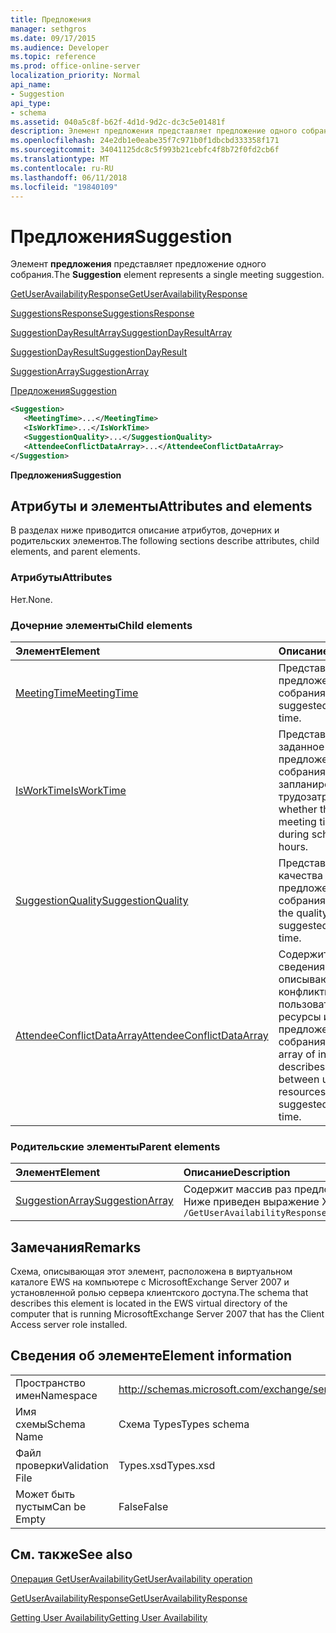 ```yaml
---
title: Предложения
manager: sethgros
ms.date: 09/17/2015
ms.audience: Developer
ms.topic: reference
ms.prod: office-online-server
localization_priority: Normal
api_name:
- Suggestion
api_type:
- schema
ms.assetid: 040a5c8f-b62f-4d1d-9d2c-dc3c5e01481f
description: Элемент предложения представляет предложение одного собрания.
ms.openlocfilehash: 24e2db1e0eabe35f7c971b0f1dbcbd333358f171
ms.sourcegitcommit: 34041125dc8c5f993b21cebfc4f8b72f0fd2cb6f
ms.translationtype: MT
ms.contentlocale: ru-RU
ms.lasthandoff: 06/11/2018
ms.locfileid: "19840109"
---
```

# <a name="suggestion"></a><span data-ttu-id="5a68b-103">Предложения</span><span class="sxs-lookup"><span data-stu-id="5a68b-103">Suggestion</span></span>

<span data-ttu-id="5a68b-104">Элемент **предложения** представляет предложение одного собрания.</span><span class="sxs-lookup"><span data-stu-id="5a68b-104">The **Suggestion** element represents a single meeting suggestion.</span></span> 
  
[<span data-ttu-id="5a68b-105">GetUserAvailabilityResponse</span><span class="sxs-lookup"><span data-stu-id="5a68b-105">GetUserAvailabilityResponse</span></span>](getuseravailabilityresponse.md)
  
[<span data-ttu-id="5a68b-106">SuggestionsResponse</span><span class="sxs-lookup"><span data-stu-id="5a68b-106">SuggestionsResponse</span></span>](suggestionsresponse.md)
  
[<span data-ttu-id="5a68b-107">SuggestionDayResultArray</span><span class="sxs-lookup"><span data-stu-id="5a68b-107">SuggestionDayResultArray</span></span>](suggestiondayresultarray.md)
  
[<span data-ttu-id="5a68b-108">SuggestionDayResult</span><span class="sxs-lookup"><span data-stu-id="5a68b-108">SuggestionDayResult</span></span>](suggestiondayresult.md)
  
[<span data-ttu-id="5a68b-109">SuggestionArray</span><span class="sxs-lookup"><span data-stu-id="5a68b-109">SuggestionArray</span></span>](suggestionarray.md)
  
[<span data-ttu-id="5a68b-110">Предложения</span><span class="sxs-lookup"><span data-stu-id="5a68b-110">Suggestion</span></span>](suggestion.md)
  
```xml
<Suggestion>
   <MeetingTime>...</MeetingTime>
   <IsWorkTime>...</IsWorkTime>
   <SuggestionQuality>...</SuggestionQuality>
   <AttendeeConflictDataArray>...</AttendeeConflictDataArray>
</Suggestion>
```

 <span data-ttu-id="5a68b-111">**Предложения**</span><span class="sxs-lookup"><span data-stu-id="5a68b-111">**Suggestion**</span></span>
## <a name="attributes-and-elements"></a><span data-ttu-id="5a68b-112">Атрибуты и элементы</span><span class="sxs-lookup"><span data-stu-id="5a68b-112">Attributes and elements</span></span>

<span data-ttu-id="5a68b-113">В разделах ниже приводится описание атрибутов, дочерних и родительских элементов.</span><span class="sxs-lookup"><span data-stu-id="5a68b-113">The following sections describe attributes, child elements, and parent elements.</span></span>
  
### <a name="attributes"></a><span data-ttu-id="5a68b-114">Атрибуты</span><span class="sxs-lookup"><span data-stu-id="5a68b-114">Attributes</span></span>

<span data-ttu-id="5a68b-115">Нет.</span><span class="sxs-lookup"><span data-stu-id="5a68b-115">None.</span></span>
  
### <a name="child-elements"></a><span data-ttu-id="5a68b-116">Дочерние элементы</span><span class="sxs-lookup"><span data-stu-id="5a68b-116">Child elements</span></span>

|<span data-ttu-id="5a68b-117">**Элемент**</span><span class="sxs-lookup"><span data-stu-id="5a68b-117">**Element**</span></span>|<span data-ttu-id="5a68b-118">**Описание**</span><span class="sxs-lookup"><span data-stu-id="5a68b-118">**Description**</span></span>|
|:-----|:-----|
|[<span data-ttu-id="5a68b-119">MeetingTime</span><span class="sxs-lookup"><span data-stu-id="5a68b-119">MeetingTime</span></span>](meetingtime.md) <br/> |<span data-ttu-id="5a68b-120">Представляет предложенного собрания.</span><span class="sxs-lookup"><span data-stu-id="5a68b-120">Represents a suggested meeting time.</span></span>  <br/> |
|[<span data-ttu-id="5a68b-121">IsWorkTime</span><span class="sxs-lookup"><span data-stu-id="5a68b-121">IsWorkTime</span></span>](isworktime.md) <br/> |<span data-ttu-id="5a68b-122">Представляет ли заданное время предложенного собрания во время запланированных трудозатрат.</span><span class="sxs-lookup"><span data-stu-id="5a68b-122">Represents whether the suggested meeting time occurs during scheduled work hours.</span></span>  <br/> |
|[<span data-ttu-id="5a68b-123">SuggestionQuality</span><span class="sxs-lookup"><span data-stu-id="5a68b-123">SuggestionQuality</span></span>](suggestionquality.md) <br/> |<span data-ttu-id="5a68b-124">Представляет качества предложенного собрания.</span><span class="sxs-lookup"><span data-stu-id="5a68b-124">Represents the quality of the suggested meeting time.</span></span>  <br/> |
|[<span data-ttu-id="5a68b-125">AttendeeConflictDataArray</span><span class="sxs-lookup"><span data-stu-id="5a68b-125">AttendeeConflictDataArray</span></span>](attendeeconflictdataarray.md) <br/> |<span data-ttu-id="5a68b-126">Содержит массив сведения, описывающие конфликты между пользователями и ресурсы и предложенного собрания.</span><span class="sxs-lookup"><span data-stu-id="5a68b-126">Contains an array of information that describes conflicts between users and resources and the suggested meeting time.</span></span>  <br/> |
   
### <a name="parent-elements"></a><span data-ttu-id="5a68b-127">Родительские элементы</span><span class="sxs-lookup"><span data-stu-id="5a68b-127">Parent elements</span></span>

|<span data-ttu-id="5a68b-128">**Элемент**</span><span class="sxs-lookup"><span data-stu-id="5a68b-128">**Element**</span></span>|<span data-ttu-id="5a68b-129">**Описание**</span><span class="sxs-lookup"><span data-stu-id="5a68b-129">**Description**</span></span>|
|:-----|:-----|
|[<span data-ttu-id="5a68b-130">SuggestionArray</span><span class="sxs-lookup"><span data-stu-id="5a68b-130">SuggestionArray</span></span>](suggestionarray.md) <br/> |<span data-ttu-id="5a68b-131">Содержит массив раз предложенного собрания.</span><span class="sxs-lookup"><span data-stu-id="5a68b-131">Contains an array of suggested meeting times.</span></span>  <br/> <span data-ttu-id="5a68b-132">Ниже приведен выражение XPath для этого элемента.</span><span class="sxs-lookup"><span data-stu-id="5a68b-132">The following is the XPath expression to this element:</span></span>  <br/>  `/GetUserAvailabilityResponse/SuggestionsResponse/SuggestionDayResultArray/SuggestionDayResult[i]/SuggestionArray` <br/> |
   
## <a name="remarks"></a><span data-ttu-id="5a68b-133">Замечания</span><span class="sxs-lookup"><span data-stu-id="5a68b-133">Remarks</span></span>

<span data-ttu-id="5a68b-134">Схема, описывающая этот элемент, расположена в виртуальном каталоге EWS на компьютере с MicrosoftExchange Server 2007 и установленной ролью сервера клиентского доступа.</span><span class="sxs-lookup"><span data-stu-id="5a68b-134">The schema that describes this element is located in the EWS virtual directory of the computer that is running MicrosoftExchange Server 2007 that has the Client Access server role installed.</span></span>
  
## <a name="element-information"></a><span data-ttu-id="5a68b-135">Сведения об элементе</span><span class="sxs-lookup"><span data-stu-id="5a68b-135">Element information</span></span>

|||
|:-----|:-----|
|<span data-ttu-id="5a68b-136">Пространство имен</span><span class="sxs-lookup"><span data-stu-id="5a68b-136">Namespace</span></span>  <br/> |http://schemas.microsoft.com/exchange/services/2006/types  <br/> |
|<span data-ttu-id="5a68b-137">Имя схемы</span><span class="sxs-lookup"><span data-stu-id="5a68b-137">Schema Name</span></span>  <br/> |<span data-ttu-id="5a68b-138">Схема Types</span><span class="sxs-lookup"><span data-stu-id="5a68b-138">Types schema</span></span>  <br/> |
|<span data-ttu-id="5a68b-139">Файл проверки</span><span class="sxs-lookup"><span data-stu-id="5a68b-139">Validation File</span></span>  <br/> |<span data-ttu-id="5a68b-140">Types.xsd</span><span class="sxs-lookup"><span data-stu-id="5a68b-140">Types.xsd</span></span>  <br/> |
|<span data-ttu-id="5a68b-141">Может быть пустым</span><span class="sxs-lookup"><span data-stu-id="5a68b-141">Can be Empty</span></span>  <br/> |<span data-ttu-id="5a68b-142">False</span><span class="sxs-lookup"><span data-stu-id="5a68b-142">False</span></span>  <br/> |
   
## <a name="see-also"></a><span data-ttu-id="5a68b-143">См. также</span><span class="sxs-lookup"><span data-stu-id="5a68b-143">See also</span></span>



[<span data-ttu-id="5a68b-144">Операция GetUserAvailability</span><span class="sxs-lookup"><span data-stu-id="5a68b-144">GetUserAvailability operation</span></span>](getuseravailability-operation.md)
  
[<span data-ttu-id="5a68b-145">GetUserAvailabilityResponse</span><span class="sxs-lookup"><span data-stu-id="5a68b-145">GetUserAvailabilityResponse</span></span>](getuseravailabilityresponse.md)


[<span data-ttu-id="5a68b-146">Getting User Availability</span><span class="sxs-lookup"><span data-stu-id="5a68b-146">Getting User Availability</span></span>](http://msdn.microsoft.com/library/d4133fcb-9b0f-4e6b-aadf-a389da83516a%28Office.15%29.aspx)

